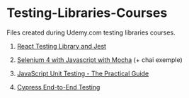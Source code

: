 # Testing-Libraries-Courses

Files created during Udemy.com testing libraries courses.

1. [React Testing Library and Jest](https://www.udemy.com/course/react-testing-library-and-jest)

2. [Selenium 4 with Javascript with Mocha](https://www.udemy.com/course/selenium-javascript-with-mocha) (+ chai exemple)

3. [JavaScript Unit Testing - The Practical Guide](https://www.udemy.com/course/javascript-unit-testing-the-practical-guide)

4. [Cypress End-to-End Testing](https://www.udemy.com/course/cypress-end-to-end-testing-getting-started)
